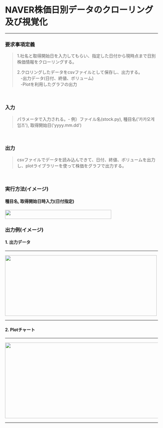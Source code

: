 # NAVER株価日別データのクローリング及び視覚化
___
### 要求事項定義
>1.社名と取得開始日を入力してもらい、指定した日付から現時点まで日別株価情報をクローリングする。<br>
> 
>2.クロリングしたデータをcsvファイルとして保存し、出力する。<br>
&nbsp;&nbsp;&nbsp;-出力データ(日付、終値、ボリューム)<br>
&nbsp;&nbsp;&nbsp;-Plotを利用したグラフの出力
<br>


### 入力
>パラメータで入力される。- 例）ファイル名(stock.py), 種目名('카카오게임즈'), 取得開始日('yyyy.mm.dd')

<br>

### 出力
>csvファイルでデータを読み込んできて、日付、終値、ボリュームを出力し、plotライブラリーを使って株価をグラフで出力する。

<br>

### 実行方法(イメージ)
#### 種目名, 取得開始日時入力(日付指定)

<img src="../../Desktop/실행(입력-1).jpg" width="350" height="30"/>

<br>

### 出力例(イメージ)
#### 1. 出力データ

---

<img src="../../Desktop/데이터출력값1.jpg" width="500" height="200"/>

----
#### 2. Plotチャート   

---
<img src="../../Desktop/plot그래프(candle).jpg" width="800" height="250"/>

---